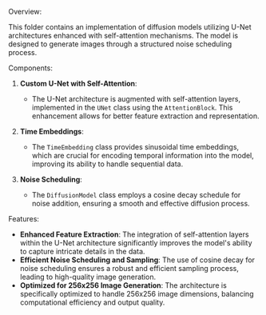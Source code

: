 Overview:

This folder contains an implementation of diffusion models utilizing U-Net architectures enhanced with self-attention mechanisms. The model is designed to generate images through a structured noise scheduling process.

Components:

1. **Custom U-Net with Self-Attention**:

   - The U-Net architecture is augmented with self-attention layers, implemented in the `UNet` class using the `AttentionBlock`. This enhancement allows for better feature extraction and representation.

2. **Time Embeddings**:

   - The `TimeEmbedding` class provides sinusoidal time embeddings, which are crucial for encoding temporal information into the model, improving its ability to handle sequential data.

3. **Noise Scheduling**:
   - The `DiffusionModel` class employs a cosine decay schedule for noise addition, ensuring a smooth and effective diffusion process.

Features:

- **Enhanced Feature Extraction**: The integration of self-attention layers within the U-Net architecture significantly improves the model's ability to capture intricate details in the data.
- **Efficient Noise Scheduling and Sampling**: The use of cosine decay for noise scheduling ensures a robust and efficient sampling process, leading to high-quality image generation.
- **Optimized for 256x256 Image Generation**: The architecture is specifically optimized to handle 256x256 image dimensions, balancing computational efficiency and output quality.
